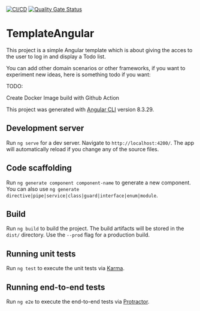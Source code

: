 
[![CI/CD](https://github.com/wafamhamdi/templateAngular/actions/workflows/deno.yml/badge.svg)](https://github.com/wafamhamdi/templateAngular/actions/workflows/deno.yml)
[![Quality Gate Status](https://sonarcloud.io/api/project_badges/measure?project=wafamhamdi_templateAngular&metric=alert_status)](https://sonarcloud.io/dashboard?id=wafamhamdi_templateAngular)

# TemplateAngular
This project is a simple Angular template which is about giving the acces to the user to log in and display a Todo list.

You can add other domain scenarios or other frameworks, if you want to experiment new ideas, here is something todo if you want:

TODO:

Create Docker Image
build with Github Action

This project was generated with [Angular CLI](https://github.com/angular/angular-cli) version 8.3.29.

## Development server

Run `ng serve` for a dev server. Navigate to `http://localhost:4200/`. The app will automatically reload if you change any of the source files.

## Code scaffolding

Run `ng generate component component-name` to generate a new component. You can also use `ng generate directive|pipe|service|class|guard|interface|enum|module`.

## Build

Run `ng build` to build the project. The build artifacts will be stored in the `dist/` directory. Use the `--prod` flag for a production build.

## Running unit tests

Run `ng test` to execute the unit tests via [Karma](https://karma-runner.github.io).

## Running end-to-end tests

Run `ng e2e` to execute the end-to-end tests via [Protractor](http://www.protractortest.org/).

